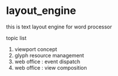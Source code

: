 # layout_engine

this is text layout engine for word processor

topic list
1. viewport concept
2. glyph resource management
3. web office : event dispatch
4. web office : view composition
